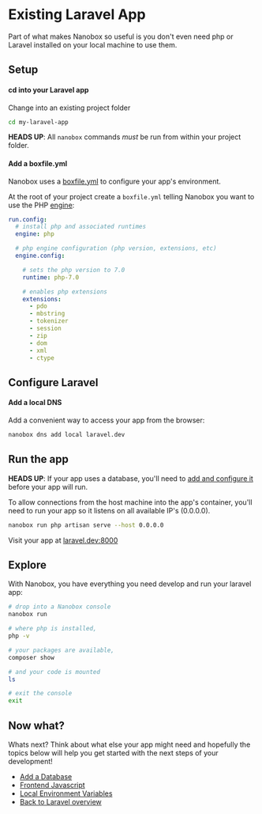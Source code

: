 # Existing Laravel App
Part of what makes Nanobox so useful is you don't even need php or Laravel installed on your local machine to use them.

## Setup

#### cd into your Laravel app
Change into an existing project folder

```bash
cd my-laravel-app
```

**HEADS UP**: All `nanobox` commands *must* be run from within your project folder.

#### Add a boxfile.yml
Nanobox uses a <a href="https://docs.nanobox.io/boxfile/" target="\_blank">boxfile.yml</a> to configure your app's environment.

At the root of your project create a `boxfile.yml` telling Nanobox you want to use the PHP <a href="https://docs.nanobox.io/engines/" target="\_blank">engine</a>:

```yaml
run.config:
  # install php and associated runtimes
  engine: php

  # php engine configuration (php version, extensions, etc)
  engine.config:

    # sets the php version to 7.0
    runtime: php-7.0

    # enables php extensions
    extensions:
      - pdo
      - mbstring
      - tokenizer
      - session
      - zip
      - dom
      - xml
      - ctype
```

## Configure Laravel

#### Add a local DNS
Add a convenient way to access your app from the browser:

```bash
nanobox dns add local laravel.dev
```

## Run the app

**HEADS UP**: If your app uses a database, you'll need to [add and configure it](/php/laravel/add-a-database) before your app will run.

To allow connections from the host machine into the app's container, you'll need to run your app so it listens on all available IP's (0.0.0.0).

```bash
nanobox run php artisan serve --host 0.0.0.0
```

Visit your app at <a href="http://laravel.dev:8000" target="\_blank">laravel.dev:8000</a>

## Explore
With Nanobox, you have everything you need develop and run your laravel app:

```bash
# drop into a Nanobox console
nanobox run

# where php is installed,
php -v

# your packages are available,
composer show

# and your code is mounted
ls

# exit the console
exit
```

## Now what?
Whats next? Think about what else your app might need and hopefully the topics below will help you get started with the next steps of your development!

* [Add a Database](/php/laravel/add-a-database)
* [Frontend Javascript](/php/laravel/frontend-javascript)
* [Local Environment Variables](/php/laravel/local-evars)
* [Back to Laravel overview](/php/laravel)

